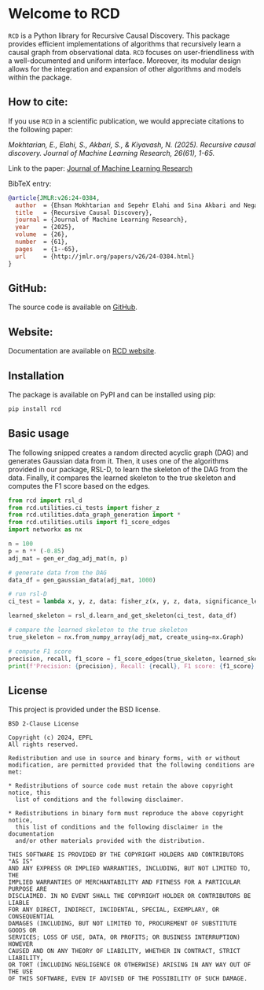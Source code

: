 # Welcome to RCD

`RCD` is a Python library for Recursive Causal Discovery.
This package provides efficient implementations of algorithms that recursively learn a causal graph from observational data.
`RCD` focuses on user-friendliness with a well-documented and uniform interface. Moreover, its modular design allows for the integration and expansion of other algorithms and models within the package.

## How to cite:
If you use `RCD` in a scientific publication, we would appreciate citations to the following paper:

*Mokhtarian, E., Elahi, S., Akbari, S., & Kiyavash, N. (2025). Recursive causal discovery. Journal of Machine Learning Research, 26(61), 1-65.*

Link to the paper: [Journal of Machine Learning Research](https://www.jmlr.org/papers/v26/24-0384.html) 

BibTeX entry:
```bibtex
@article{JMLR:v26:24-0384,
  author  = {Ehsan Mokhtarian and Sepehr Elahi and Sina Akbari and Negar Kiyavash},
  title   = {Recursive Causal Discovery},
  journal = {Journal of Machine Learning Research},
  year    = {2025},
  volume  = {26},
  number  = {61},
  pages   = {1--65},
  url     = {http://jmlr.org/papers/v26/24-0384.html}
}
```

## GitHub:
The source code is available on [GitHub](https://github.com/ban-epfl/rcd).

## Website:
Documentation are available on [RCD website](https://rcdpackage.com).

## Installation
The package is available on PyPI and can be installed using pip:

```bash
pip install rcd
```

## Basic usage
The following snipped creates a random directed acyclic graph (DAG) and generates Gaussian data from it. Then, it uses one of the algorithms provided in our package, RSL-D, to learn the skeleton of the DAG from the data. Finally, it compares the learned skeleton to the true skeleton and computes the F1 score based on the edges.

```python
from rcd import rsl_d
from rcd.utilities.ci_tests import fisher_z
from rcd.utilities.data_graph_generation import *
from rcd.utilities.utils import f1_score_edges
import networkx as nx

n = 100
p = n ** (-0.85)
adj_mat = gen_er_dag_adj_mat(n, p)

# generate data from the DAG
data_df = gen_gaussian_data(adj_mat, 1000)

# run rsl-D
ci_test = lambda x, y, z, data: fisher_z(x, y, z, data, significance_level=2 / n ** 2)

learned_skeleton = rsl_d.learn_and_get_skeleton(ci_test, data_df)

# compare the learned skeleton to the true skeleton
true_skeleton = nx.from_numpy_array(adj_mat, create_using=nx.Graph)

# compute F1 score
precision, recall, f1_score = f1_score_edges(true_skeleton, learned_skeleton, return_only_f1=False)
print(f'Precision: {precision}, Recall: {recall}, F1 score: {f1_score}')
```


## License

This project is provided under the BSD license.

```
BSD 2-Clause License

Copyright (c) 2024, EPFL
All rights reserved.

Redistribution and use in source and binary forms, with or without
modification, are permitted provided that the following conditions are met:

* Redistributions of source code must retain the above copyright notice, this
  list of conditions and the following disclaimer.

* Redistributions in binary form must reproduce the above copyright notice,
  this list of conditions and the following disclaimer in the documentation
  and/or other materials provided with the distribution.

THIS SOFTWARE IS PROVIDED BY THE COPYRIGHT HOLDERS AND CONTRIBUTORS "AS IS"
AND ANY EXPRESS OR IMPLIED WARRANTIES, INCLUDING, BUT NOT LIMITED TO, THE
IMPLIED WARRANTIES OF MERCHANTABILITY AND FITNESS FOR A PARTICULAR PURPOSE ARE
DISCLAIMED. IN NO EVENT SHALL THE COPYRIGHT HOLDER OR CONTRIBUTORS BE LIABLE
FOR ANY DIRECT, INDIRECT, INCIDENTAL, SPECIAL, EXEMPLARY, OR CONSEQUENTIAL
DAMAGES (INCLUDING, BUT NOT LIMITED TO, PROCUREMENT OF SUBSTITUTE GOODS OR
SERVICES; LOSS OF USE, DATA, OR PROFITS; OR BUSINESS INTERRUPTION) HOWEVER
CAUSED AND ON ANY THEORY OF LIABILITY, WHETHER IN CONTRACT, STRICT LIABILITY,
OR TORT (INCLUDING NEGLIGENCE OR OTHERWISE) ARISING IN ANY WAY OUT OF THE USE
OF THIS SOFTWARE, EVEN IF ADVISED OF THE POSSIBILITY OF SUCH DAMAGE.
```
